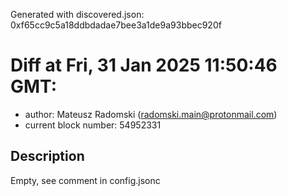 Generated with discovered.json: 0xf65cc9c5a18ddbdadae7bee3a1de9a93bbec920f

# Diff at Fri, 31 Jan 2025 11:50:46 GMT:

- author: Mateusz Radomski (<radomski.main@protonmail.com>)
- current block number: 54952331

## Description

Empty, see comment in config.jsonc
